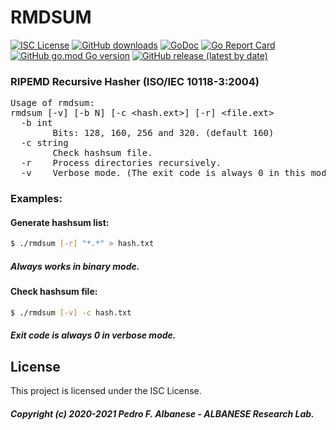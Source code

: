 # RMDSUM
[![ISC License](http://img.shields.io/badge/license-ISC-blue.svg)](https://github.com/pedroalbanese/rmdsum/blob/master/LICENSE.md) 
[![GitHub downloads](https://img.shields.io/github/downloads/pedroalbanese/gosttk/total.svg?logo=github&logoColor=white)](https://github.com/pedroalbanese/gosttk/releases)
[![GoDoc](https://godoc.org/github.com/pedroalbanese/rmdsum?status.png)](http://godoc.org/github.com/pedroalbanese/rmdsum)
[![Go Report Card](https://goreportcard.com/badge/github.com/pedroalbanese/rmdsum)](https://goreportcard.com/report/github.com/pedroalbanese/rmdsum)
[![GitHub go.mod Go version](https://img.shields.io/github/go-mod/go-version/pedroalbanese/rmdsum)](https://golang.org)
[![GitHub release (latest by date)](https://img.shields.io/github/v/release/pedroalbanese/rmdsum)](https://github.com/pedroalbanese/rmdsum/releases)
### RIPEMD Recursive Hasher (ISO/IEC 10118-3:2004)
<PRE>
Usage of rmdsum:
rmdsum [-v] [-b N] [-c &lt;hash.ext&gt;] [-r] &lt;file.ext&gt;
  -b int
        Bits: 128, 160, 256 and 320. (default 160)
  -c string
        Check hashsum file.
  -r    Process directories recursively.
  -v    Verbose mode. (The exit code is always 0 in this mode)</PRE>
  
### Examples:

#### Generate hashsum list:
```sh
$ ./rmdsum [-r] "*.*" > hash.txt
```
##### Always works in binary mode. 

#### Check hashsum file:
```sh
$ ./rmdsum [-v] -c hash.txt
```
##### Exit code is always 0 in verbose mode. 

## License

This project is licensed under the ISC License.
##### Copyright (c) 2020-2021 Pedro F. Albanese - ALBANESE Research Lab.
